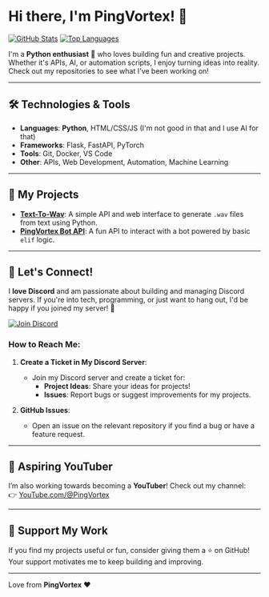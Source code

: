 # Hi there, I'm PingVortex! 👋

[![GitHub Stats](https://github-readme-stats.vercel.app/api?username=pingvortex&show_icons=true&theme=synthwave&hide=issues,prs)](https://github.com/pingvortex)
[![Top Languages](https://github-readme-stats.vercel.app/api/top-langs/?username=pingvortex&layout=compact&theme=synthwave)](https://github.com/pingvortex)

I'm a **Python enthusiast** 🐍 who loves building fun and creative projects. Whether it's APIs, AI, or automation scripts, I enjoy turning ideas into reality. Check out my repositories to see what I've been working on!

---

## 🛠️ Technologies & Tools
- **Languages**: **Python**, HTML/CSS/JS (I'm not good in that and I use AI for that)
- **Frameworks**: Flask, FastAPI, PyTorch
- **Tools**: Git, Docker, VS Code
- **Other**: APIs, Web Development, Automation, Machine Learning

---

## 🚀 My Projects
- **[Text-To-Wav](https://github.com/pingvortex/Text-To-Wav)**: A simple API and web interface to generate `.wav` files from text using Python.
- **[PingVortex Bot API](https://github.com/pingvortex/PingVortex-Bot-API)**: A fun API to interact with a bot powered by basic `elif` logic.

---

## 💬 Let's Connect!
I **love Discord** and am passionate about building and managing Discord servers. If you're into tech, programming, or just want to hang out, I'd be happy if you joined my server! 🎉

[![Join Discord](https://img.shields.io/badge/Join%20Discord-5865F2?style=for-the-badge&logo=discord&logoColor=white)](https://discord.gg/Efe5ws6jcP)

### How to Reach Me:
1. **Create a Ticket in My Discord Server**:
   - Join my Discord server and create a ticket for:
     - **Project Ideas**: Share your ideas for projects!
     - **Issues**: Report bugs or suggest improvements for my projects.

2. **GitHub Issues**:
   - Open an issue on the relevant repository if you find a bug or have a feature request.

---

## 🎥 Aspiring YouTuber
I’m also working towards becoming a **YouTuber**! Check out my channel:  
👉 [YouTube.com/@PingVortex](https://youtube.com/@pingvortex)

---

## 🌟 Support My Work
If you find my projects useful or fun, consider giving them a ⭐️ on GitHub! Your support motivates me to keep building and improving.

---

Love from **PingVortex** ❤️
